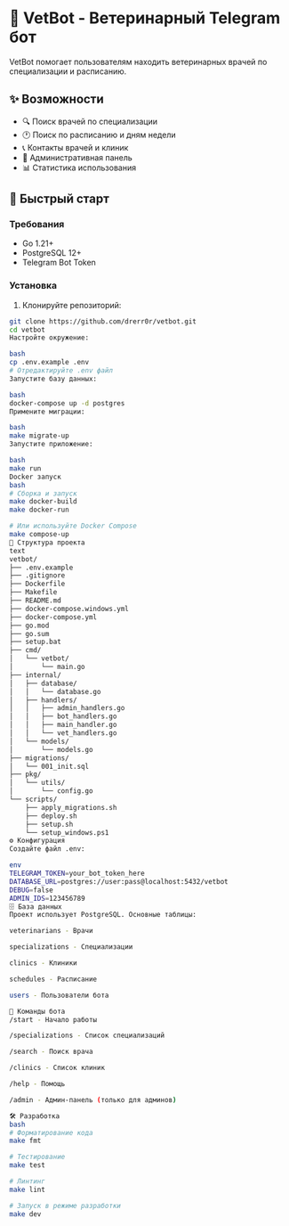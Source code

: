 # 🐾 VetBot - Ветеринарный Telegram бот

VetBot помогает пользователям находить ветеринарных врачей по специализации и расписанию.

## ✨ Возможности

- 🔍 Поиск врачей по специализации
- 🕐 Поиск по расписанию и дням недели
- 📞 Контакты врачей и клиник
- 👥 Административная панель
- 📊 Статистика использования

## 🚀 Быстрый старт

### Требования

- Go 1.21+
- PostgreSQL 12+
- Telegram Bot Token

### Установка

1. Клонируйте репозиторий:
```bash
git clone https://github.com/drerr0r/vetbot.git
cd vetbot
Настройте окружение:

bash
cp .env.example .env
# Отредактируйте .env файл
Запустите базу данных:

bash
docker-compose up -d postgres
Примените миграции:

bash
make migrate-up
Запустите приложение:

bash
make run
Docker запуск
bash
# Сборка и запуск
make docker-build
make docker-run

# Или используйте Docker Compose
make compose-up
📁 Структура проекта
text
vetbot/
├── .env.example
├── .gitignore
├── Dockerfile
├── Makefile
├── README.md
├── docker-compose.windows.yml
├── docker-compose.yml
├── go.mod
├── go.sum
├── setup.bat
├── cmd/
│   └── vetbot/
│       └── main.go
├── internal/
│   ├── database/
│   │   └── database.go
│   ├── handlers/
│   │   ├── admin_handlers.go
│   │   ├── bot_handlers.go
│   │   ├── main_handler.go
│   │   └── vet_handlers.go
│   └── models/
│       └── models.go
├── migrations/
│   └── 001_init.sql
├── pkg/
│   └── utils/
│       └── config.go
└── scripts/
    ├── apply_migrations.sh
    ├── deploy.sh
    ├── setup.sh
    └── setup_windows.ps1
⚙️ Конфигурация
Создайте файл .env:

env
TELEGRAM_TOKEN=your_bot_token_here
DATABASE_URL=postgres://user:pass@localhost:5432/vetbot
DEBUG=false
ADMIN_IDS=123456789
🗄️ База данных
Проект использует PostgreSQL. Основные таблицы:

veterinarians - Врачи

specializations - Специализации

clinics - Клиники

schedules - Расписание

users - Пользователи бота

🤖 Команды бота
/start - Начало работы

/specializations - Список специализаций

/search - Поиск врача

/clinics - Список клиник

/help - Помощь

/admin - Админ-панель (только для админов)

🛠️ Разработка
bash
# Форматирование кода
make fmt

# Тестирование
make test

# Линтинг
make lint

# Запуск в режиме разработки
make dev